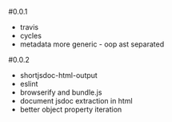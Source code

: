 #0.0.1

 * travis
 * cycles
 * metadata more generic - oop ast separated

#0.0.2

 * shortjsdoc-html-output
 * eslint
 * browserify and bundle.js
 * document jsdoc extraction in html
 * better object property iteration
